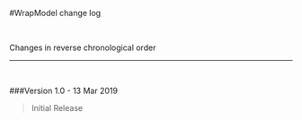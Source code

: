 #WrapModel change log

 

Changes in reverse chronological order
<hr>

 

###Version 1.0 - 13 Mar 2019

> Initial Release
    
